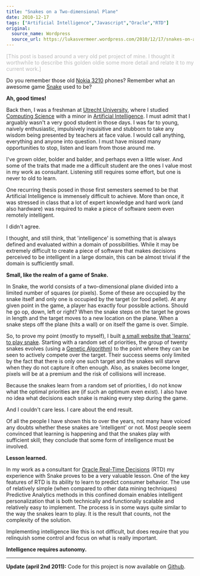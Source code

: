 ```yaml
---
title: "Snakes on a Two-dimensional Plane"
date: 2010-12-17
tags: ["Artificial Intelligence","Javascript","Oracle","RTD"]
original:
  source_name: Wordpress
  source_url: https://lukasvermeer.wordpress.com/2010/12/17/snakes-on-a-two-dimensional-plane/
---
```


<span style="color:#bbb;">[This post is based around a very old pet project of mine. I thought it worthwhile to describe this golden oldie some more detail and relate it to my current work.]</span>

Do you remember those old [Nokia 3210](http://en.wikipedia.org/wiki/Nokia_3210) phones? Remember what an awesome game [Snake](http://en.wikipedia.org/wiki/Snake_(video_game)#Snake_on_Nokia_phones) used to be?

**Ah, good times!**

Back then, I was a freshman at [Utrecht University](http://www.uu.nl/), where I studied [Computing Science](http://www.cs.uu.nl/) with a minor in [Artificial Intelligence](http://www.uu.nl/university/minors/NL/technischeki/Pages/default.aspx). I must admit that I arguably wasn't a very good student in those days. I was far to young, naively enthusiastic, impulsively inquisitive and stubborn to take any wisdom being presented by teachers at face value. I would call anything, everything and anyone into question. I must have missed many opportunities to stop, listen and learn from those around me.

I've grown older, bolder and balder, and perhaps even a little wiser. And some of the traits that made me a difficult student are the ones I value most in my work as consultant. Listening still requires some effort, but one is never to old to learn.

One recurring thesis posed in those first semesters seemed to be that Artificial Intelligence is immensely difficult to achieve. More than once, it was stressed in class that a lot of expert knowledge and hard work (and also hardware) was required to make a piece of software seem even remotely intelligent.

I didn't agree.

I thought, and still think, that 'intelligence' is something that is always defined and evaluated within a domain of possibilities. While it may be extremely difficult to create a piece of software that makes decisions perceived to be intelligent in a large domain, this can be almost trivial if the domain is sufficiently small.

**Small, like the realm of a game of Snake.**

In Snake, the world consists of a two-dimensional plane divided into a limited number of squares (or pixels). Some of these are occupied by the snake itself and only one is occupied by the target (or food pellet). At any given point in the game, a player has exactly four possible actions. Should he go op, down, left or right? When the snake steps on the target he grows in length and the target moves to a new location on the plane. When a snake steps off the plane (hits a wall) or on itself the game is over. Simple.

So, to prove my point (mostly to myself), I built [a small website that 'learns' to play snake](http://www.xs4all.nl/~destack/projects/snake/). Starting with a random set of priorities, the group of twenty snakes evolves (using a [Genetic Algorithm](http://en.wikipedia.org/wiki/Genetic_algorithm)) to the point where they can be seen to actively compete over the target. Their success seems only limited by the fact that there is only one such target and the snakes will starve when they do not capture it often enough. Also, as snakes become longer, pixels will be at a premium and the risk of collisions will increase.

Because the snakes learn from a random set of priorities, I do not know what the optimal priorities are (if such an optimum even exist). I also have no idea what decisions each snake is making every step during the game.

And I couldn't care less. I care about the end result.

Of all the people I have shown this to over the years, not many have voiced any doubts whether these snakes are 'intelligent' or not. Most people seem convinced that learning is happening and that the snakes play with sufficient skill; they conclude that some form of intelligence must be involved.

**Lesson learned.**

In my work as a consultant for [Oracle Real-Time Decisions](http://www.oracle.com/technetwork/middleware/real-time-decisions/overview/index.html) (RTD) my experience with Snake proves to be a very valuable lesson. One of the key features of RTD is its ability to learn to predict consumer behavior. The use of relatively simple (when compared to other data mining techniques) Predictive Analytics methods in this confined domain enables intelligent personalization that is both technically and functionally scalable and relatively easy to implement. The process is in some ways quite similar to the way the snakes learn to play. It is the result that counts, not the complexity of the solution.

Implementing intelligence like this is not difficult, but does require that you relinquish some control and focus on what is really important.

**Intelligence requires autonomy.**

* * *

**Update (april 2nd 2011):** Code for this project is now available on [Github](https://github.com/lukasvermeer/snake).
